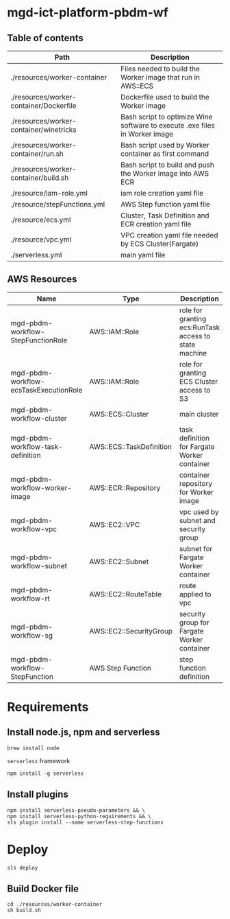 # mgd-ict-platform-pbdm-wf

## Table of contents

| Path | Description |
| ------------- | ------------- |
| ./resources/worker-container  | Files needed to build the Worker image that run in AWS::ECS |
| ./resources/worker-container/Dockerfile | Dockerfile used to build the Worker image |
| ./resources/worker-container/winetricks  | Bash script to optimize Wine software to execute .exe files in Worker image |
| ./resources/worker-container/run.sh  | Bash script used by Worker container as first command |
| ./resources/worker-container/build.sh  | Bash script to build and push the Worker image into AWS ECR |
| ./resource/iam-role.yml  | iam role creation yaml file |
| ./resource/stepFunctions.yml  | AWS Step function yaml file |
| ./resource/ecs.yml  | Cluster, Task Definition and ECR creation yaml file |
| ./resource/vpc.yml  | VPC creation yaml file needed by ECS Cluster(Fargate) |
| ./serverless.yml  | main yaml file |



## AWS Resources

| Name | Type | Description | File |
| ------------- | ------------- | ------------- | ------------- |
| mgd-pbdm-workflow-StepFunctionRole | AWS::IAM::Role | role for granting ecs:RunTask access to state machine | iam-role.yml |
| mgd-pbdm-workflow-ecsTaskExecutionRole | AWS::IAM::Role | role for granting ECS Cluster access to S3 | iam-role.yml |
| mgd-pbdm-workflow-cluster| AWS::ECS::Cluster | main cluster | ecs.yml |
| mgd-pbdm-workflow-task-definition | AWS::ECS::TaskDefinition | task definition for Fargate Worker container | ecs.yml |
| mgd-pbdm-workflow-worker-image | AWS::ECR::Repository | container repository for Worker image | ecs.yml |
| mgd-pbdm-workflow-vpc | AWS::EC2::VPC | vpc used by subnet and security group | vpc.yml |
| mgd-pbdm-workflow-subnet | AWS::EC2::Subnet | subnet for Fargate Worker container | vpc.yml |
| mgd-pbdm-workflow-rt | AWS::EC2::RouteTable | route applied to vpc | vpc.yml |
| mgd-pbdm-workflow-sg | AWS::EC2::SecurityGroup | security group for Fargate Worker container | vpc.yml |
| mgd-pbdm-workflow-StepFunction | AWS Step Function | step function definition | stepFunctions.yml |

# Requirements
## Install node.js, npm and serverless
```
brew install node
```
`serverless` framework
```
npm install -g serverless
```

## Install plugins
```
npm install serverless-pseudo-parameters && \
npm install serverless-python-requirements && \
sls plugin install --name serverless-step-functions

```


# Deploy
```
sls deploy
```

## Build Docker file
```
cd ./resources/worker-container
sh build.sh
```